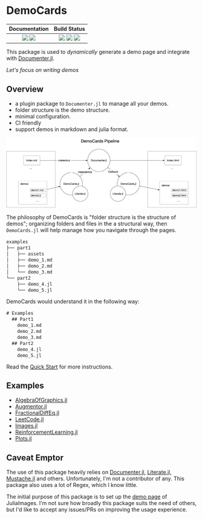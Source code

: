 # DemoCards

| **Documentation**                                                               | **Build Status**                                                                                |
|:-------------------------------------------------------------------------------:|:-----------------------------------------------------------------------------------------------:|
| [![][docs-stable-img]][docs-stable-url] [![][docs-dev-img]][docs-dev-url] | [![][action-img]][action-url] [![][pkgeval-img]][pkgeval-url] [![][codecov-img]][codecov-url] |

This package is used to *dynamically* generate a demo page and integrate with [Documenter.jl](https://github.com/JuliaDocs/Documenter.jl).

_Let's focus on writing demos_

## Overview

* a plugin package to `Documenter.jl` to manage all your demos.
* folder structure is the demo structure.
* minimal configuration.
* CI friendly
* support demos in markdown and julia format.

![democards workflow](docs/quickstart/assets/democards_workflow.png)

The philosophy of DemoCards is "folder structure is the structure of demos"; organizing folders and files in
the a structural way, then `DemoCards.jl` will help manage how you navigate through the pages.

```text
examples
├── part1
│   ├── assets
│   ├── demo_1.md
│   ├── demo_2.md
│   └── demo_3.md
└── part2
    ├── demo_4.jl
    └── demo_5.jl
```

DemoCards would understand it in the following way:

```text
# Examples
  ## Part1
    demo_1.md
    demo_2.md
    demo_3.md
  ## Part2
    demo_4.jl
    demo_5.jl
```

Read the [Quick Start](https://johnnychen94.github.io/DemoCards.jl/stable/democards/quickstart/index.html) for more instructions.

## Examples

* [AlgebraOfGraphics.jl](http://juliaplots.org/AlgebraOfGraphics.jl/dev/gallery/)
* [Augmentor.jl](https://evizero.github.io/Augmentor.jl/dev/operations/)
* [FractionalDiffEq.jl](https://scifracx.org/FractionalDiffEq.jl/dev/ChaosGallery/)
* [LeetCode.jl](https://cn.julialang.org/LeetCode.jl/dev/)
* [Images.jl](https://juliaimages.org/latest/examples/)
* [ReinforcementLearning.jl](https://juliareinforcementlearning.org/docs/experiments/)
* [Plots.jl](https://docs.juliaplots.org/dev/user_gallery/)

## Caveat Emptor

The use of this package heavily relies on [Documenter.jl](https://github.com/JuliaDocs/Documenter.jl),
[Literate.jl](https://github.com/fredrikekre/Literate.jl), [Mustache.jl](https://github.com/jverzani/Mustache.jl)
and others. Unfortunately, I'm not a contributor of any. This package also uses a lot of Regex, which I know little.

The initial purpose of this package is to set up the [demo page](https://juliaimages.org/latest/examples) of JuliaImages.
I'm not sure how broadly this package suits the need of others, but I'd like to accept any issues/PRs on improving the usage experience.


[docs-dev-img]: https://img.shields.io/badge/docs-dev-blue.svg
[docs-dev-url]: https://johnnychen94.github.io/DemoCards.jl/dev

[docs-stable-img]: https://img.shields.io/badge/docs-stable-blue.svg
[docs-stable-url]: https://johnnychen94.github.io/DemoCards.jl/stable

[action-img]: https://github.com/johnnychen94/DemoCards.jl/workflows/Unit%20test/badge.svg
[action-url]: https://github.com/johnnychen94/DemoCards.jl/actions

[codecov-img]: https://codecov.io/gh/johnnychen94/DemoCards.jl/branch/master/graph/badge.svg
[codecov-url]: https://codecov.io/gh/johnnychen94/DemoCards.jl

[pkgeval-img]: https://juliaci.github.io/NanosoldierReports/pkgeval_badges/D/DemoCards.svg
[pkgeval-url]: https://juliaci.github.io/NanosoldierReports/pkgeval_badges/report.html

